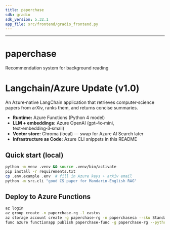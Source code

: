 ```yaml
---
title: paperchase
sdk: gradio
sdk_version: 5.32.1
app_file: src/frontend/gradio_frontend.py
---
```




---

# paperchase
Recommendation system for background reading

# Langchain/Azure Update (v1.0)

An Azure‑native LangChain application that retrieves computer‑science papers from arXiv, ranks them, and returns concise summaries.

* **Runtime:** Azure Functions (Python 4 model)  
* **LLM + embeddings:** Azure OpenAI (gpt‑4o‑mini, text‑embedding‑3‑small)  
* **Vector store:** Chroma (local) — swap for Azure AI Search later  
* **Infrastructure as Code:** Azure CLI snippets in this README  

## Quick start (local)
```bash
python -m venv .venv && source .venv/bin/activate
pip install -r requirements.txt
cp .env.example .env  # fill in Azure keys + arXiv email
python -m src.cli "good CS paper for Mandarin‑English RAG"
```

## Deploy to Azure Functions
```bash
az login
az group create -n paperchase-rg -l eastus
az storage account create -g paperchase-rg -n paperchasesa --sku Standard_LRS
func azure functionapp publish paperchase‑func -g paperchase-rg --python
```
